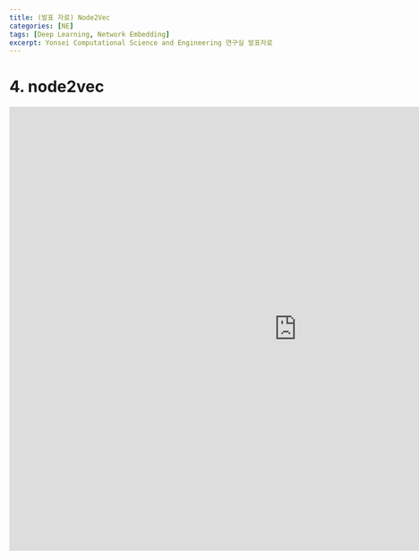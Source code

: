 ```yaml
---
title: (발표 자료) Node2Vec
categories: [NE]
tags: [Deep Learning, Network Embedding]
excerpt: Yonsei Computational Science and Engineering 연구실 발표자료
---
```


# 4. node2vec 
<iframe src="https://yonsei-my.sharepoint.com/personal/seunghan96_o365_yonsei_ac_kr/_layouts/15/Doc.aspx?sourcedoc={58012edb-0b15-42f7-92bc-ec1563e84509}&amp;action=embedview&amp;wdAr=1.3333333333333333" width="1026px" height="793px" frameborder="0">포함된 <a target="_blank" href="https://office.com">Microsoft Office</a> 프레젠테이션, 제공: <a target="_blank" href="https://office.com/webapps">Office</a></iframe>

